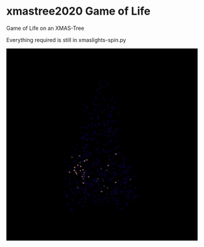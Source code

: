 # xmastree2020 Game of Life

Game of Life on an XMAS-Tree

Everything required is still in xmaslights-spin.py

![anim.gif](https://github.com/PrinfD/xmastree2020/blob/main/anim.gif?raw=true)
